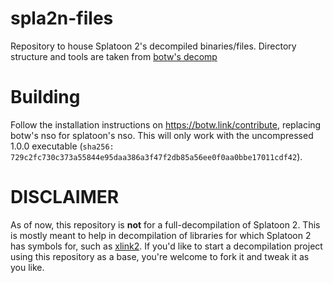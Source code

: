 # spla2n-files

Repository to house Splatoon 2's decompiled binaries/files. Directory structure and tools are taken from [botw's decomp](https://github.com/zeldaret/botw)

# Building

Follow the installation instructions on https://botw.link/contribute, replacing botw's nso for splatoon's nso. This will only work with the uncompressed 1.0.0 executable (`sha256: 729c2fc730c373a55844e95daa386a3f47f2db85a56ee0f0aa0bbe17011cdf42`).

# DISCLAIMER
As of now, this repository is **not** for a full-decompilation of Splatoon 2. This is mostly meant to help in decompilation of libraries for which Splatoon 2 has symbols for, such as [xlink2](https://github.com/Nitr4m12/xlink2). If you'd like to start a decompilation project using this repository as a base, you're welcome to fork it and tweak it as you like.

